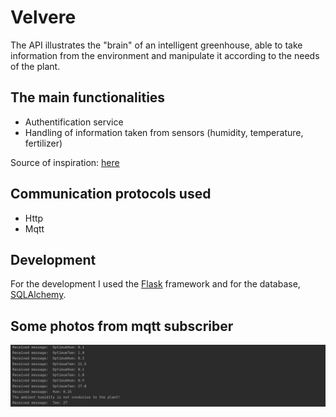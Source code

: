 # Velvere

<p>The API illustrates the "brain" of an intelligent greenhouse, able to take information from the environment and manipulate it according to the needs of the plant.</p>
<h2> The main functionalities </h2>
<ul>
	<li>Authentification service</li>
	<li>Handling of information taken from sensors (humidity, temperature, fertilizer)</li>
</ul>
<p>Source of inspiration: <a href="https://github.com/CryceTruly/bookmarker-api">here</a></p>
<h2> Communication protocols used </h2>
<ul>
	<li>Http</li>
	<li>Mqtt</li>
</ul>
<h2>Development</h2>
<p>For the development I used the <a href="https://flask.palletsprojects.com/en/2.0.x/">Flask</a> framework and for the database, <a href="https://docs.sqlalchemy.org/en/14/">SQLAlchemy</a>.</p>
<h2>Some photos from mqtt subscriber</h2>
<img src= "photos/img1.png"/>
